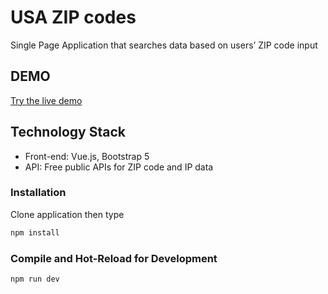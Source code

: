 # USA ZIP codes

Single Page Application that searches data based on users’ ZIP code input

## DEMO

[Try the live demo](https://anastasiia-roiek.github.io/vue_zipcode_application/) 

## Technology Stack

 - Front-end: Vue.js, Bootstrap 5
 - API: Free public APIs for ZIP code and IP data

### Installation

Clone application then type 

```sh
npm install
```

### Compile and Hot-Reload for Development

```sh
npm run dev
```
